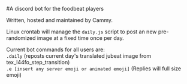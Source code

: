 #A discord bot for the foodbeat players

Written, hosted and maintained by Cammy.

Linux crontab will manage the `daily.js` script to post an new pre-randomized image at a fixed time once per day.  

Current bot commands for all users are:  
`.daily` (reposts current day's translated jubeat image from tex_l44fo_step_transition)  
`.e [insert any server emoji or animated emoji]` (Replies will full size emoji)